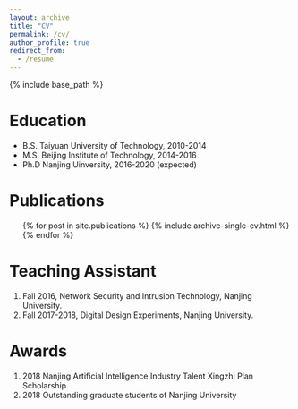 ```yaml
---
layout: archive
title: "CV"
permalink: /cv/
author_profile: true
redirect_from:
  - /resume
---
```


{% include base_path %}

Education
======
* B.S.  Taiyuan University of Technology, 2010-2014
* M.S.  Beijing Institute of Technology,  2014-2016
* Ph.D  Nanjing Uinversity,               2016-2020 (expected)

Publications
======
  <ul>{% for post in site.publications %}
    {% include archive-single-cv.html %}
  {% endfor %}</ul>
  
Teaching Assistant
======
1. Fall 2016, Network Security and Intrusion Technology, Nanjing University.  
2. Fall 2017-2018, Digital Design Experiments, Nanjing University.
  
Awards
======
1. 2018 Nanjing Artificial Intelligence Industry Talent Xingzhi Plan Scholarship
2. 2018 Outstanding graduate students of Nanjing University
